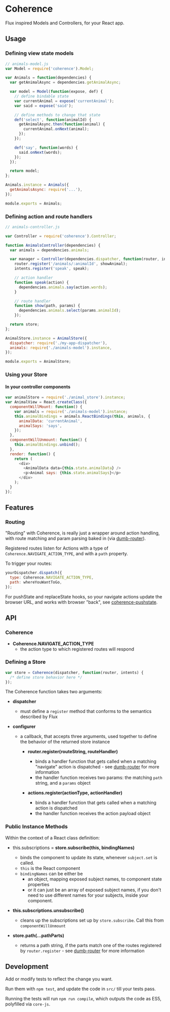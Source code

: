 # Coherence

Flux inspired Models and Controllers, for your React app.

## Usage

### Defining view state models

```javascript
// animals-model.js
var Model = require('coherence').Model;

var Animals = function(dependencies) {
  var getAnimalAsync = dependencies.getAnimalAsync;

  var model = Model(function(expose, def) {
    // define bindable state
    var currentAnimal = expose('currentAnimal');
    var said = expose('said');

    // define methods to change that state
    def('select', function(animalId) {
      getAnimalAsync.then(function(animal) {
        currentAnimal.onNext(animal);
      });
    });

    def('say', function(words) {
      said.onNext(words);
    });
  });

  return model;
};

Animals.instance = Animals({
  getAnimalsAsync: require('...'),
});

module.exports = Animals;
```

### Defining action and route handlers

```javascript
// animals-controller.js

var Controller = require('coherence').Controller;

function AnimalsController(dependencies) {
  var animals = dependencies.animals;

  var manager = Controller(dependencies.dispatcher, function(router, intents) {
    router.register('/animals/:animalId', showAnimal);
    intents.register('speak', speak);

    // action handler
    function speak(action) {
      dependencies.animals.say(action.words);
    }

    // route handler
    function show(path, params) {
      dependencies.animals.select(params.animalId);
    });

  return store;
};

AnimalStore.instance = AnimalStore({
  dispatcher: require('./my-app-dispatcher'),
  animals: require('./animals-model').instance,
});

module.exports = AnimalStore;
```

### Using your Store

#### In your controller components

```javascript
var animalStore = require('./animal_store').instance;
var AnimalView = React.createClass({
  componentWillMount: function() {
    var animals = require('./animals-model').instance;
    this.animalBindings = animals.ReactBindings(this, animals, {
      animalData: 'currentAnimal',
      animalSays: 'says',
    });
  },
  componentWillUnmount: function() {
    this.animalBindings.unbind();
  },
  render: function() {
    return (
      <div>
        <AnimalData data={this.state.animalData} />
        <p>Animal says: {this.state.animalSays}</p>
      </div>
    );
  }
});
```

## Features

### Routing

"Routing" with Coherence, is really just a wrapper around action handling, with
route matching and param parsing baked in (via
[dumb-router](https://github.com/clalimarmo/dumb-router)).

Registered routes listen for Actions with a type of
`Coherence.NAVIGATE_ACTION_TYPE`, and with a `path` property.

To trigger your routes:

```javascript
yourDispatcher.dispatch({
  type: Coherence.NAVIGATE_ACTION_TYPE,
  path: whereYouWantToGo,
});
```

For pushState and replaceState hooks, so your navigate actions update the
browser URL, and works with browser "back", see
[coherence-pushstate](https://github.com/clalimarmo/coherence-pushstate).

## API

### Coherence

- __Coherence.NAVIGATE_ACTION_TYPE__
  - the action type to which registered routes will respond

### Defining a Store

```javascript
var store = Coherence(dispatcher, function(router, intents) {
  /* define store behavior here */
});
```
The Coherence function takes two arguments:

- __dispatcher__
  - must define a `register` method that conforms to the semantics described by
    Flux

- __configurer__
  - a callback, that accepts three arguments, used together to define the
    behavior of the returned store instance

    - __router.register(routeString, routeHandler)__
      - binds a handler function that gets called when a matching "navigate"
        action is dispatched - see
        [dumb-router](https://github.com/clalimarmo/dumb-router#dumb-router)
        for more information
      - the handler function receives two params: the matching `path` string,
        and a `params` object

    - __actions.register(actionType, actionHandler)__
      - binds a handler function that gets called when a matching action is dispatched
      - the handler function receives the action payload object

### Public Instance Methods

Within the context of a React class definition:

- this.subscriptions = __store.subscribe(this, bindingNames)__
  - binds the component to update its state, whenever `subject.set` is called.
  - `this` is the React component
  - `bindingNames` can be either be
    - an object, mapping exposed subject names, to component state properties
    - or it can just be an array of exposed subject names, if you don't need
      to use different names for your subjects, inside your component.

- __this.subscriptions.unsubscribe()__
  - cleans up the subscriptions set up by `store.subscribe`. Call this from
    `componentWillUnmount`

- __store.path(...pathParts)__
  - returns a path string, if the parts match one of the routes registered by
    `router.register` - see
    [dumb-router](https://github.com/clalimarmo/dumb-router#dumb-router) for
    more information

## Development

Add or modify tests to reflect the change you want.

Run them with `npm test`, and update the code in `src/` till your tests pass.

Running the tests will run `npm run compile`, which outputs the code as ES5,
polyfilled via `core-js`.
